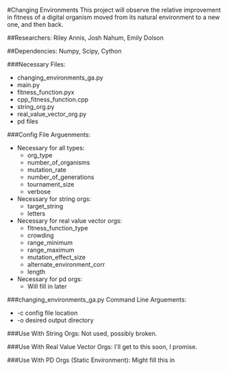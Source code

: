 #Changing Environments
This project will observe the relative improvement in fitness of a digital organism moved from its natural environment to a new one, and then back.

##Researchers:
Riley Annis, Josh Nahum, Emily Dolson

##Dependencies:
Numpy, Scipy, Cython

###Necessary Files:
* changing_environments_ga.py
* main.py
* fitness_function.pyx
* cpp_fitness_function.cpp
* string_org.py
* real_value_vector_org.py
* pd files

###Config File Arguenments:
* Necessary for all types:
  * org_type
  * number_of_organisms
  * mutation_rate
  * number_of_generations
  * tournament_size
  * verbose
* Necessary for string orgs:
  * target_string
  * letters
* Necessary for real value vector orgs:
  * fitness_function_type
  * crowding
  * range_minimum
  * range_maximum
  * mutation_effect_size
  * alternate_environment_corr
  * length
* Necessary for pd orgs:
  * Will fill in later

###changing_environments_ga.py Command Line Arguements:
* -c  config file location
* -o  desired output directory

###Use With String Orgs:
Not used, possibly broken.

###Use With Real Value Vector Orgs:
I'll get to this soon, I promise.

###Use With PD Orgs (Static Environment):
Might fill this in
